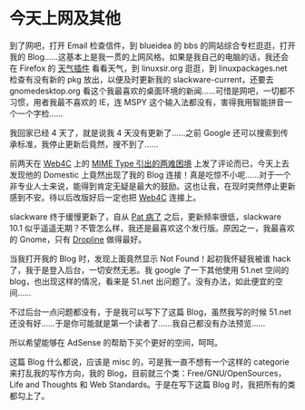 # 今天上网及其他

到了网吧，打开 Email 检查信件，到 blueidea 的 bbs 的网站综合专栏逛逛，打开我的 Blog……这基本上是我一贯的上网风格。如果是我自己的电脑的话，我还会在 Firefox 的 [天气插件][0] 看看天气，到 linuxsir.org 逛逛，到 linuxpackages.net 检查有没有新的 pkg 放出，以便及时更新我的 slackware-current，还要去 gnomedesktop.org 看这个我最喜欢的桌面环境的新闻……可惜是网吧，一切都不习惯，用者我最不喜欢的 IE，连 MSPY 这个输入法都没有，害得我用智能拼音一个一个字检……

我回家已经 4 天了，就是说我 4 天没有更新了……之前 Google 还可以搜索到传承标准，我停止更新后竟然，搜不到了……

前两天在 [Web4C][1] 上的 [MIME Type 引出的两难困境][2] 上发了评论而已，今天上去发现他的 Domestic 上竟然出现了我的 Blog 连接！真是吃惊不小呢……对于一个非专业人士来说，能得到肯定无疑是最大的鼓励。这也让我，在现时突然停止更新感到不安。待以后改版好后一定也把 [Web4C][1] 连接上。

slackware 终于缓慢更新了，自从 [Pat 病了][3] 之后，更新频率很低，slackware 10.1 似乎遥遥无期？不管怎么样，我还是最喜欢这个发行版。原因之一，我最喜欢的 Gnome，只有 [Dropline][4] 做得最好。

当我打开我的 Blog 时，发现上面竟然显示 Not Found！起初我怀疑我被谁 hack 了，我于是登入后台，一切安然无恙。我 google 了一下其他使用 51.net 空间的 blog，也出现这样的情况，看来是 51.net 出问题了。没有办法，如此便宜的空间……

不过后台一点问题都没有，于是我可以写下了这篇 Blog，虽然我写的时候 51.net 还没有好……于是你可能就是第一个读者了……我自己都没有办法预览……

所以希望能够在 AdSense 的帮助下买个更好的空间，呵呵。

这篇 Blog 什么都说，应该是 misc 的，可是我一直不想有一个这样的 categorie 来打乱我的写作方向，我的 Blog，目前就三个类：Free/GNU/OpenSources，Life and Thoughts 和 Web Standards。于是在写下这篇 Blog 时，我把所有的类都勾上了。

[0]: http://www.onestab.net/forecastfox-zh-cn-0.5.8.xpi
[1]: http://jjgod.3322.org/
[2]: http://jjgod.3322.org/2004/11/14/mime-type-oyouaaana/
[3]: http://slackware.com/~volkerdi/PAT-NEEDS-YOUR-HELP.txt
[4]: http://dropline.net/gnome
